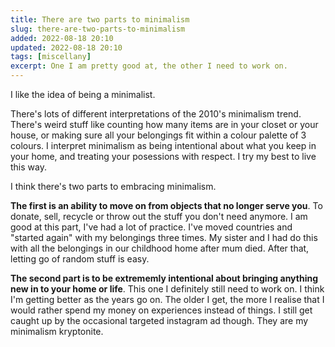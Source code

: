 ```yaml
---
title: There are two parts to minimalism
slug: there-are-two-parts-to-minimalism
added: 2022-08-18 20:10
updated: 2022-08-18 20:10
tags: [miscellany]
excerpt: One I am pretty good at, the other I need to work on.
---
```


I like the idea of being a minimalist.

There's lots of different interpretations of the 2010's minimalism trend. There's weird stuff like counting how many items are in your closet or your house, or making sure all your belongings fit within a colour palette of 3 colours. I interpret minimalism as being intentional about what you keep in your home, and treating your posessions with respect. I try my best to live this way.

I think there's two parts to embracing minimalism.

**The first is an ability to move on from objects that no longer serve you**. To donate, sell, recycle or throw out the stuff you don't need anymore. I am good at this part, I've had a lot of practice. I've moved countries and "started again" with my belongings three times. My sister and I had do this with all the belongings in our childhood home after mum died. After that, letting go of random stuff is easy.

**The second part is to be extrememly intentional about bringing anything new in to your home or life**. This one I definitely still need to work on. I think I'm getting better as the years go on. The older I get, the more I realise that I would rather spend my money on experiences instead of things. I still get caught up by the occasional targeted instagram ad though.
They are my minimalism kryptonite.

